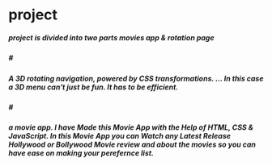 # project
<h5>project is divided into two parts movies app  & rotation page <h5>
# <h5> A 3D rotating navigation, powered by CSS transformations. ... In this case a 3D menu can't just be fun. It has to be efficient. <h5>
#  <h5> a movie app.  I have Made this Movie App with the Help of HTML, CSS & JavaScript. In this Movie App you can Watch any Latest Release Hollywood or Bollywood Movie  review and about the movies so you can have ease on making  your perefernce  list. <h5>


